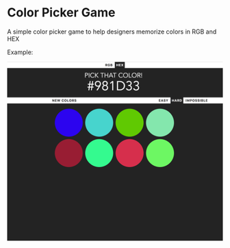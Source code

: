 # Color Picker Game
A simple color picker game to help designers memorize colors in RGB and HEX

Example:

![example](https://github.com/mewil/color-game/blob/master/Screen%20Shot.png)
